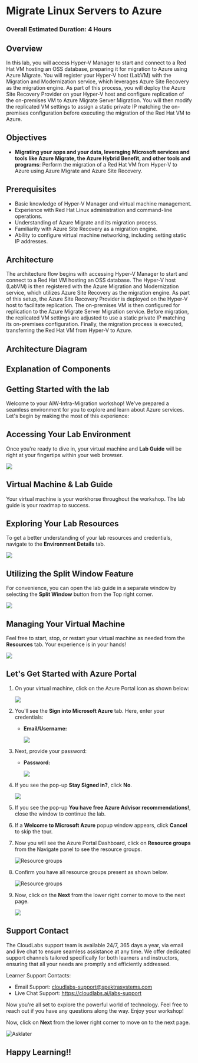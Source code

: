 # Migrate Linux Servers to Azure

### Overall Estimated Duration: 4 Hours

## Overview

In this lab, you will access Hyper-V Manager to start and connect to a Red Hat VM hosting an OSS database, preparing it for migration to Azure using Azure Migrate. You will register your Hyper-V host (LabVM) with the Migration and Modernization service, which leverages Azure Site Recovery as the migration engine. As part of this process, you will deploy the Azure Site Recovery Provider on your Hyper-V host and configure replication of the on-premises VM to Azure Migrate Server Migration. You will then modify the replicated VM settings to assign a static private IP matching the on-premises configuration before executing the migration of the Red Hat VM to Azure.

## Objectives

- **Migrating your apps and your data, leveraging Microsoft services and tools like Azure Migrate, the Azure Hybrid Benefit, and other tools and programs**: Perform the migration of a Red Hat VM from Hyper-V to Azure using Azure Migrate and Azure Site Recovery.

## Prerequisites

- Basic knowledge of Hyper-V Manager and virtual machine management.
- Experience with Red Hat Linux administration and command-line operations.
- Understanding of Azure Migrate and its migration process.
- Familiarity with Azure Site Recovery as a migration engine.
- Ability to configure virtual machine networking, including setting static IP addresses.
  
## Architecture

The architecture flow begins with accessing Hyper-V Manager to start and connect to a Red Hat VM hosting an OSS database. The Hyper-V host (LabVM) is then registered with the Azure Migration and Modernization service, which utilizes Azure Site Recovery as the migration engine. As part of this setup, the Azure Site Recovery Provider is deployed on the Hyper-V host to facilitate replication. The on-premises VM is then configured for replication to the Azure Migrate Server Migration service. Before migration, the replicated VM settings are adjusted to use a static private IP matching its on-premises configuration. Finally, the migration process is executed, transferring the Red Hat VM from Hyper-V to Azure.

## Architecture Diagram



## Explanation of Components


## Getting Started with the lab
 
Welcome to your AIW-Infra-Migration workshop! We've prepared a seamless environment for you to explore and learn about Azure services. Let's begin by making the most of this experience:
 
## Accessing Your Lab Environment
 
Once you're ready to dive in, your virtual machine and **Lab Guide** will be right at your fingertips within your web browser.

   ![](./Images/GS6.png)

## Virtual Machine & Lab Guide
 
Your virtual machine is your workhorse throughout the workshop. The lab guide is your roadmap to success.
 
## Exploring Your Lab Resources
 
To get a better understanding of your lab resources and credentials, navigate to the **Environment Details** tab.

   ![](./Images/GS12.png)
 
## Utilizing the Split Window Feature
 
For convenience, you can open the lab guide in a separate window by selecting the **Split Window** button from the Top right corner.
 
   ![](./Images/GS8.png)
 
## Managing Your Virtual Machine
 
Feel free to start, stop, or restart your virtual machine as needed from the **Resources** tab. Your experience is in your hands!
 
  ![](./Images/GS5.png)
 
## Let's Get Started with Azure Portal
 
1. On your virtual machine, click on the Azure Portal icon as shown below:
 
    ![](./Images/GS1.png)
 
2. You'll see the **Sign into Microsoft Azure** tab. Here, enter your credentials:
 
   - **Email/Username:** <inject key="AzureAdUserEmail"></inject>
 
      ![](./Images/GS2.png)
 
3. Next, provide your password:
 
   - **Password:** <inject key="AzureAdUserPassword"></inject>
 
      ![](./Images/GS3.png)
 
4. If you see the pop-up **Stay Signed in?**, click **No**.

   ![](./Images/GS9.png)

5. If you see the pop-up **You have free Azure Advisor recommendations!**, close the window to continue the lab.

6. If a **Welcome to Microsoft Azure** popup window appears, click **Cancel** to skip the tour.

7. Now you will see the Azure Portal Dashboard, click on **Resource groups** from the Navigate panel to see the resource groups.

     ![](Images/select-rg.png "Resource groups")
   
8. Confirm you have all resource groups present as shown below.

     ![](Images/upimage10.png "Resource groups")
   
9. Now, click on the **Next** from the lower right corner to move to the next page.

   ![](./Images/GS4.png)
 
## Support Contact
The CloudLabs support team is available 24/7, 365 days a year, via email and live chat to ensure seamless assistance at any time. We offer dedicated support channels tailored specifically for both learners and instructors, ensuring that all your needs are promptly and efficiently addressed.

Learner Support Contacts:

   - Email Support: cloudlabs-support@spektrasystems.com
   - Live Chat Support: https://cloudlabs.ai/labs-support

Now you're all set to explore the powerful world of technology. Feel free to reach out if you have any questions along the way. Enjoy your workshop!

Now, click on **Next** from the lower right corner to move on to the next page.

  ![Asklater](images/num.png)

## Happy Learning!!
